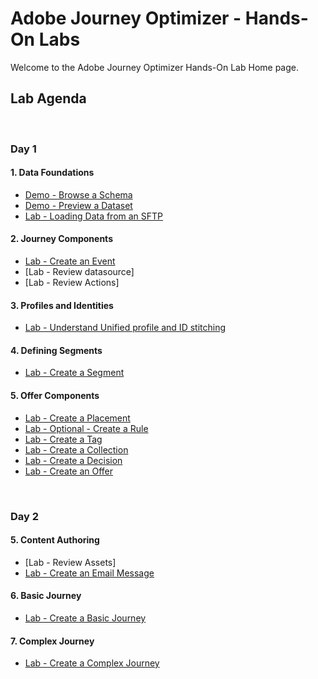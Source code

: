 # Adobe Journey Optimizer - Hands-On Labs

Welcome to the Adobe Journey Optimizer Hands-On Lab Home page.

## Lab Agenda

&nbsp;

### Day 1

#### 1. Data Foundations

- [Demo - Browse a Schema](https://github.com/adobe-dss-aep/ajo-handson-labs/blob/main/1.%20Data%20Foundations/Demo%20-%20Browse%20a%20Schema.md)
- [Demo - Preview a Dataset](https://github.com/adobe-dss-aep/ajo-handson-labs/blob/main/1.%20Data%20Foundations/Demo%20-%20Preview%20a%20Dataset.md)
- [Lab - Loading Data from an SFTP](https://github.com/adobe-dss-aep/ajo-handson-labs/blob/main/1.%20Data%20Foundations/Lab%20-%20Loading%20Data%20from%20SFTP.md)

#### 2. Journey Components

- [Lab - Create an Event](https://github.com/adobe-dss-aep/ajo-handson-labs/blob/main/4.%20Journey%20and%20Offer%20Components/Creating%20an%20Event.md)
- [Lab - Review datasource]
- [Lab - Review Actions]

#### 3. Profiles and Identities

- [Lab - Understand Unified profile and ID stitching](https://github.com/adobe-dss-aep/ajo-handson-labs/blob/main/2.%20Profiles%20and%20Identities/Unified%20Profile%20and%20ID%20stitching.md)

#### 4. Defining Segments

- [Lab - Create a Segment](https://github.com/adobe-dss-aep/ajo-handson-labs/blob/main/3.%20Defining%20Segments/Create%20a%20Segment.md)


#### 5. Offer Components

- [Lab - Create a Placement](https://github.com/adobe-dss-aep/ajo-handson-labs/blob/main/4.%20Journey%20and%20Offer%20Components/Create%20a%20Placement.md)
- [Lab - Optional - Create a Rule](https://github.com/adobe-dss-aep/ajo-handson-labs/blob/main/4.%20Journey%20and%20Offer%20Components/Create%20a%20Rule.md)
- [Lab - Create a Tag](https://github.com/adobe-dss-aep/ajo-handson-labs/blob/main/4.%20Journey%20and%20Offer%20Components/Create%20a%20Tag.md)
- [Lab - Create a Collection](https://github.com/adobe-dss-aep/ajo-handson-labs/blob/main/5.%20Content%20Authoring/Create%20a%20Collection.md)
- [Lab - Create a Decision](https://github.com/adobe-dss-aep/ajo-handson-labs/blob/main/5.%20Content%20Authoring/Create%20a%20Decision.md)
- [Lab - Create an Offer](https://github.com/adobe-dss-aep/ajo-handson-labs/blob/main/5.%20Content%20Authoring/Create%20an%20Offer.md)


&nbsp;

### Day 2

#### 5.  Content Authoring

- [Lab - Review Assets]
- [Lab - Create an Email Message](https://github.com/adobe-dss-aep/ajo-handson-labs/blob/main/5.%20Content%20Authoring/Create%20an%20Email%20Message.md)

#### 6.  Basic Journey
- [Lab - Create a Basic Journey](https://github.com/adobe-dss-aep/ajo-handson-labs/blob/main/6.%20Basic%20Journey/Create%20a%20Basic%20Journey.md)

#### 7.  Complex Journey
- [Lab - Create a Complex Journey](https://github.com/adobe-dss-aep/ajo-handson-labs/blob/main/7.%20Complex%20Journey/Create%20a%20Complex%20Journey.md)
